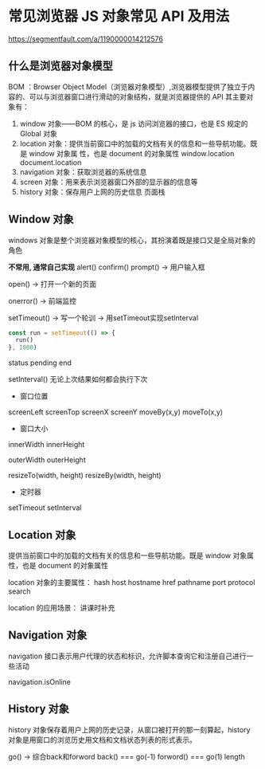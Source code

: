 # 常见浏览器 JS 对象常见  API 及用法

https://segmentfault.com/a/1190000014212576

## 什么是浏览器对象模型
BOM ：Browser Object Model（浏览器对象模型）,浏览器模型提供了独立于内容的、可以与浏览器窗口进行滑动的对象结构，就是浏览器提供的 API
其主要对象有：
1. window 对象——BOM 的核心，是 js 访问浏览器的接口，也是 ES 规定的 Global 对象
2. location 对象：提供当前窗口中的加载的文档有关的信息和一些导航功能。既是 window 对象属 性，也是 document 的对象属性
    window.location
    document.location
3. navigation 对象：获取浏览器的系统信息
4. screen 对象：用来表示浏览器窗口外部的显示器的信息等
5. history 对象：保存用户上网的历史信息
    页面栈

## Window 对象
windows 对象是整个浏览器对象模型的核心，其扮演着既是接口又是全局对象的角色

**不常用, 通常自己实现**
alert()
confirm()
prompt() -> 用户输入框

open() -> 打开一个新的页面


onerror() -> 前端监控



setTimeout() 
-> 写一个轮训
-> 用setTimeout实现setInterval
```js
const run = setTimeout(() => {
  run()
}, 1000)
```

status pending end

setInterval() 
无论上次结果如何都会执行下次


- 窗口位置

screenLeft
screenTop
screenX	
screenY	
moveBy(x,y)
moveTo(x,y)


- 窗口大小

innerWidth
innerHeight	

outerWidth
outerHeight	

resizeTo(width, height)
resizeBy(width, height)

- 定时器

setTimeout
setInterval



## Location 对象
提供当前窗口中的加载的文档有关的信息和一些导航功能。既是 window 对象属性，也是 document 的对象属性

location 对象的主要属性：
hash
host
hostname
href
pathname
port
protocol
search

location 的应用场景： 讲课时补充



## Navigation 对象
navigation 接口表示用户代理的状态和标识，允许脚本查询它和注册自己进行一些活动

navigation.isOnline


## History 对象
history 对象保存着用户上网的历史记录，从窗口被打开的那一刻算起，history 对象是用窗口的浏览历史用文档和文档状态列表的形式表示。

go() -> 综合back和forword
back() === go(-1)
forword() === go(1)
length